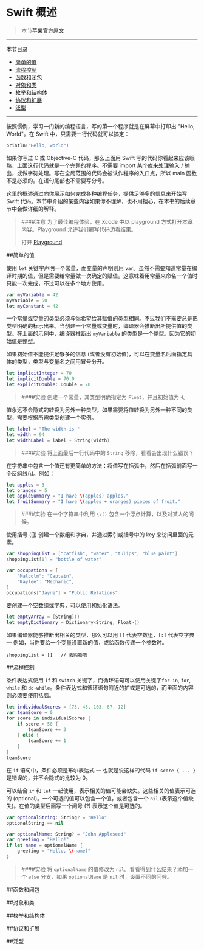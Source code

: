 # Swift 概述

>本节[苹果官方原文](https://developer.apple.com/library/prerelease/ios/documentation/Swift/Conceptual/Swift_Programming_Language/GuidedTour.html)

---
本节目录
 * [简单的值](#simple_values)
 * [流程控制](#Control_Flow)
 * [函数和闭包](#Functions_and_Closures)
 * [对象和类](#Objects_and_Classes)
 * [枚举和结构体](#Enumerations_and_Structures)
 * [协议和扩展](#Protocols_and_Extensions)
 * [泛型](#Generics)
---

按照惯例，学习一门新的编程语言，写的第一个程序就是在屏幕中打印出 "Hello, World"。在 Swift 中，只需要一行代码就可以搞定：

```swift
println("Hello, world")
```

如果你写过 C 或 Objective-C 代码，那么上面用 Swift 写的代码你看起来应该眼熟，上面这行代码就是一个完整的程序。不需要 import 某个库来处理输入 / 输出，或做字符处理。写在全局范围的代码会被认作程序的入口点，所以 main 函数不是必须的。在语句尾部也不需要写分号。

这里的概述通过向你展示如何完成各种编程任务，提供足够多的信息来开始写 Swift 代码。本节中介绍的某些内容如果你不理解，也不用担心，在本书的后续章节中会做详细的解释。

> ####注意
> 为了最佳编程体验，在 Xcode 中以 playground 方式打开本章内容。Playground 允许我们编写代码边看结果。
>
> 打开 [Playground](https://github.com/BeyondVincent/the-swift-programming-language-chinese-bv-version/blob/master/1_welcome_to_swift/GuidedTour.playground.zip?raw=true)


<a name="simple_values"></a>
##简单的值

使用 `let` 关键字声明一个常量，而变量的声明则用 `var`。虽然不需要知道常量在编译时期的值，但是需要给常量做一次确定的赋值。这意味着用常量来命名一个值时只能一次完成，不过可以在多个地方使用。

```swift
var myVariable = 42
myVariable = 50
let myConstant = 42
```

一个常量或变量的类型必须与你希望给其赋值的类型相同。不过我们不需要总是把类型明确的标示出来。当创建一个常量或变量时，编译器会推断出所提供值的类型。在上面的示例中，编译器推断出 `myVariable` 的类型是一个整型。因为它的初始值是整型。

如果初始值不能提供足够多的信息 (或者没有初始值)，可以在变量名后面指定具体的类型，类型与变量名之间用冒号分开。

```swift
let implicitInteger = 70
let implicitDouble = 70.0
let explicitDouble: Double = 70
```

> ####实验
> 创建一个常量，其类型明确指定为 `Float`，并且初始值为 `4`。

值永远不会隐式的转换为另外一种类型。如果需要将值转换为另外一种不同的类型，需要根据所需类型创建一个实例。

```swift
let label = "The width is "
let width = 94
let widthLabel = label + String(width)
```

> ####实验
> 将上面最后一行代码中的 `String` 移除，看看会出现什么错误？

在字符串中包含一个值还有更简单的方法：将值写在括弧中，然后在括弧前面写一个反斜线(\\)。例如：

```swift
let apples = 3
let oranges = 5
let appleSummary = "I have \(apples) apples."
let fruitSummary = "I have \(apples + oranges) pieces of fruit."
```

> ####实验
> 在一个字符串中利用 `\\()` 包含一个浮点计算，以及对某人的问候。

使用括号 ([]) 创建一个数组和字典，并通过索引或括号中的 key 来访问里面的元素。

```swift
var shoppingList = ["catfish", "water", "tulips", "blue paint"]
shoppingList[1] = "bottle of water"

var occupations = [
    "Malcolm": "Captain",
    "Kaylee": "Mechanic",
]
occupations["Jayne"] = "Public Relations"
```

要创建一个空数组或字典，可以使用初始化语法。

```swift
let emptyArray = [String]()
let emptyDictionary = Dictionary<String, Float>()
```

如果编译器能够推断出相关的类型，那么可以用 `[]` 代表空数组，`[:]` 代表空字典 — 例如，当你要给一个变量设置新的值，或给函数传递一个参数时。

```
shoppingList = []   // 去购物吧
```

<a name="Control_Flow"></a>
##流程控制

条件表达式使用 `if` 和 `switch` 关键字，而循环语句可以使用关键字`for-in`, `for`, `while` 和 `do-while`。条件表达式和循环语句附近的扩或是可选的，而里面的内容则必须要使用括弧。

```swift
let individualScores = [75, 43, 103, 87, 12]
var teamScore = 0
for score in individualScores {
    if score > 50 {
        teamScore += 3
    } else {
        teamScore += 1
    }
}
teamScore
```

在 `if` 语句中，条件必须是布尔表达式 — 也就是说这样的代码 `if score { ... }` 是错误的，并不会隐式的比较为 0。

可以结合 `if` 和 `let` 一起使用，表示相关的值可能会缺失。这些相关的值表示可选的 (optional)。一个可选的值可以包含一个值，或者包含一个 `nil` (表示这个值缺失)。在值的类型后面写一个问号 (?) 表示这个值是可选的。

```swift
var optionalString: String? = "Hello"
optionalString == nil

var optionalName: String? = "John Appleseed"
var greeting = "Hello!"
if let name = optionalName {
    greeting = "Hello, \(name)"
}
```

> ####实验
> 将 `optionalName` 的值修改为 `nil`。看看得到什么结果？添加一个 `else` 分支，如果 `optionalName` 是 `nil` 时，设置不同的问候。


<a name="Functions_and_Closures"></a>
##函数和闭包

<a name="Objects_and_Classes"></a>
##对象和类


<a name="Enumerations_and_Structures"></a>
##枚举和结构体

<a name="Protocols_and_Extensions"></a>
##协议和扩展

<a name="Generics"></a>
##泛型

